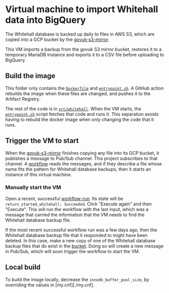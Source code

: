 # Virtual machine to import Whitehall data into BigQuery

The Whitehall database is backed up daily to files in AWS S3, which are copied into a GCP bucket by the [govuk-s3-mirror][govuk-s3-mirror].

This VM imports a backup from the govuk S3 mirror bucket, restores it to a temporary MariaDB instance and exports it to a CSV file before uploading to BigQuery.

## Build the image

This folder only contains the [`Dockerfile`][Dockerfile] and [`entrypoint.sh`][entrypoint.sh]. A GitHub action rebuilds the image when these files are changed, and pushes it to the Artifact Registry.

The rest of the code is in [`src/whitehall`][src]. When the VM starts, the [`entrypoint.sh`][entrypoint.sh] script fetches that code and runs it. This separation avoids having to rebuild the docker image when only changing the code that it runs.

## Trigger the VM to start

When the [govuk-s3-mirror][govuk-s3-mirror] finishes copying any file into its GCP bucket, it publishes a message to Pub/Sub channel. This project subscribes to that channel. A [workflow][workflow-terraform] reads the messages, and if they describe a file whose name fits the pattern for Whitehall database backups, then it starts an instance of this virtual machine.

### Manually start the VM

Open a recent, successful [workflow-run][workflow-runs]. Its state will be `return_started_whitehall: Succeeded`. Click "Execute again" and then "Execute". This will run the workflow with the last input, which was a message that carried the information that the VM needs to find the Whitehall database backup file.

If the most recent successful workflow run was a few days ago, then the Whitehall database backup file that it responded to might have been deleted. In this case, make a new copy of one of the Whitehall database backup files that do exist in the [bucket][bucket]. Doing so will create a new message in Pub/Sub, which will soon trigger the workflow to start the VM.

## Local build

To build the image locally, decrease the `innodb_buffer_pool_size`, by overriding the values in [my.cnf][./my.cnf].

[govuk-s3-mirror]: https://github.com/alphagov/govuk-s3-mirror
[bucket]: https://console.cloud.google.com/storage/browser/govuk-s3-mirror_govuk-database-backups/whitehall-mysql
[workflow-terraform]: ../../terraform/workflows/govuk-database-backups.yaml
[workflow-runs]: https://console.cloud.google.com/workflows/workflow/europe-west2/govuk-database-backups/executions?project=govuk-knowledge-graph&pli=1
[src]: ../../src/whitehall
[github-action]: ../../.github/workflows/docker-whitehall.yml
[entrypoint.sh]: ./entrypoint.sh
[Dockerfile]: ./Dockerfile
[my.cnf]: ./my.cnf
